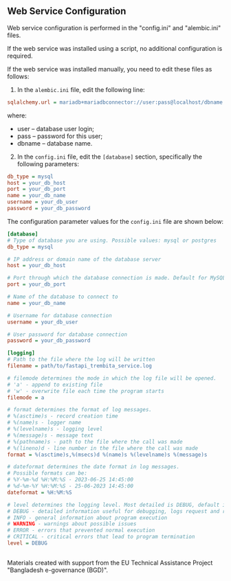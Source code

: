 ## Web Service Configuration

Web service configuration is performed in the "config.ini" and "alembic.ini" files.

If the web service was installed using a script, no additional configuration is required.

If the web service was installed manually, you need to edit these files as follows:

1. In the `alembic.ini` file, edit the following line:
  ```ini
  sqlalchemy.url = mariadb+mariadbconnector://user:pass@localhost/dbname
  ```
where:
- user – database user login;
- pass – password for this user;
- dbname – database name.

2. In the `config.ini` file, edit the `[database]` section, specifically the following parameters:

  ```ini
  db_type = mysql
  host = your_db_host
  port = your_db_port
  name = your_db_name
  username = your_db_user
  password = your_db_password
  ```

The configuration parameter values for the `config.ini` file are shown below:

   ```ini
   [database]
   # Type of database you are using. Possible values: mysql or postgres
   db_type = mysql
   
   # IP address or domain name of the database server
   host = your_db_host
   
   # Port through which the database connection is made. Default for MySQL is 3306
   port = your_db_port
   
   # Name of the database to connect to
   name = your_db_name
   
   # Username for database connection
   username = your_db_user
   
   # User password for database connection
   password = your_db_password
   
   [logging]
   # Path to the file where the log will be written
   filename = path/to/fastapi_trembita_service.log
   
   # filemode determines the mode in which the log file will be opened.
   # 'a' - append to existing file
   # 'w' - overwrite file each time the program starts
   filemode = a
   
   # format determines the format of log messages.
   # %(asctime)s - record creation time
   # %(name)s - logger name
   # %(levelname)s - logging level
   # %(message)s - message text
   # %(pathname)s - path to the file where the call was made
   # %(lineno)d - line number in the file where the call was made
   format = %(asctime)s,%(msecs)d %(name)s %(levelname)s %(message)s
   
   # dateformat determines the date format in log messages.
   # Possible formats can be:
   # %Y-%m-%d %H:%M:%S - 2023-06-25 14:45:00
   # %d-%m-%Y %H:%M:%S - 25-06-2023 14:45:00
   dateformat = %H:%M:%S
   
   # level determines the logging level. Most detailed is DEBUG, default is INFO
   # DEBUG - detailed information useful for debugging, logs request and response content
   # INFO - general information about program execution
   # WARNING - warnings about possible issues
   # ERROR - errors that prevented normal execution
   # CRITICAL - critical errors that lead to program termination
   level = DEBUG
   ```
##
Materials created with support from the EU Technical Assistance Project "Bangladesh e-governance (BGD)".